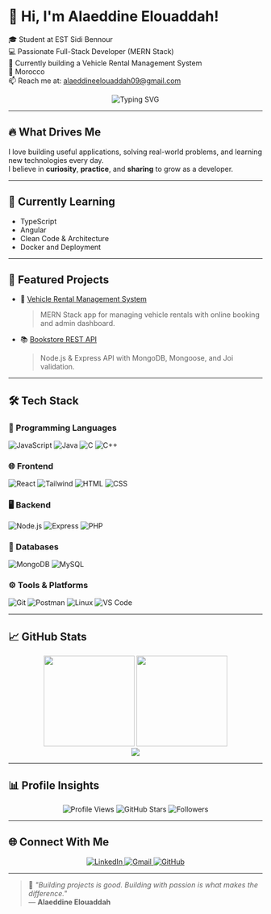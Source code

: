 # 👋 Hi, I'm **Alaeddine Elouaddah**!

🎓 Student at EST Sidi Bennour  
💻 Passionate Full-Stack Developer (MERN Stack)  
🚗 Currently building a Vehicle Rental Management System  
📍 Morocco  
📫 Reach me at: [alaeddineelouaddah09@gmail.com](mailto:alaeddineelouaddah09@gmail.com)

<p align="center">
  <img src="https://readme-typing-svg.herokuapp.com/?font=Fira+Code&pause=1000&center=true&vCenter=true&width=435&lines=Full-Stack+Developer;MERN+Stack+Enthusiast;Software+Craftsman;Always+Learning+%F0%9F%93%9A" alt="Typing SVG" />
</p>

---

## 🔥 What Drives Me

I love building useful applications, solving real-world problems, and learning new technologies every day.  
I believe in **curiosity**, **practice**, and **sharing** to grow as a developer.

---

## 🎯 Currently Learning

- TypeScript
- Angular
- Clean Code & Architecture
- Docker and Deployment

---

## 🌟 Featured Projects

- 🚗 [Vehicle Rental Management System](https://github.com/Alaeddine-Elouaddah/your-project)
  > MERN Stack app for managing vehicle rentals with online booking and admin dashboard.

- 📚 [Bookstore REST API](https://github.com/Alaeddine-Elouaddah/bookstore-api)
  > Node.js & Express API with MongoDB, Mongoose, and Joi validation.

---

## 🛠️ Tech Stack

### 🧠 Programming Languages
![JavaScript](https://skillicons.dev/icons?i=javascript)
![Java](https://skillicons.dev/icons?i=java)
![C](https://skillicons.dev/icons?i=c)
![C++](https://skillicons.dev/icons?i=cpp)

### 🌐 Frontend
![React](https://skillicons.dev/icons?i=react)
![Tailwind](https://skillicons.dev/icons?i=tailwind)
![HTML](https://skillicons.dev/icons?i=html)
![CSS](https://skillicons.dev/icons?i=css)

### 🖥 Backend
![Node.js](https://skillicons.dev/icons?i=nodejs)
![Express](https://skillicons.dev/icons?i=express)
![PHP](https://skillicons.dev/icons?i=php)

### 💾 Databases
![MongoDB](https://skillicons.dev/icons?i=mongodb)
![MySQL](https://skillicons.dev/icons?i=mysql)

### ⚙️ Tools & Platforms
![Git](https://skillicons.dev/icons?i=git)
![Postman](https://skillicons.dev/icons?i=postman)
![Linux](https://skillicons.dev/icons?i=linux)
![VS Code](https://skillicons.dev/icons?i=vscode)

---

## 📈 GitHub Stats

<div align="center">
  <img src="https://github-readme-stats.vercel.app/api?username=Alaeddine-Elouaddah&show_icons=true&theme=tokyonight&hide_border=true" height="180"/>
  <img src="https://github-readme-stats.vercel.app/api/top-langs/?username=Alaeddine-Elouaddah&layout=compact&theme=tokyonight&hide_border=true" height="180"/>
</div>

<div align="center">
  <img src="https://github-readme-activity-graph.vercel.app/graph?username=Alaeddine-Elouaddah&theme=tokyo-night&hide_border=true" />
</div>

---

## 📊 Profile Insights

<p align="center">
  <img src="https://komarev.com/ghpvc/?username=Alaeddine-Elouaddah&style=flat-square&color=22d3ee" alt="Profile Views" />
  <img src="https://img.shields.io/github/stars/Alaeddine-Elouaddah?style=flat-square&color=22d3ee" alt="GitHub Stars" />
  <img src="https://img.shields.io/github/followers/Alaeddine-Elouaddah?style=flat-square&color=22d3ee" alt="Followers" />
</p>

---

## 🌐 Connect With Me

<div align="center">
  <a href="https://www.linkedin.com/in/alaeddine-elouaddah-8a1058348/" target="_blank">
    <img src="https://skillicons.dev/icons?i=linkedin" alt="LinkedIn"/>
  </a>
  <a href="mailto:alaeddineelouaddah09@gmail.com">
    <img src="https://skillicons.dev/icons?i=gmail" alt="Gmail"/>
  </a>
  <a href="https://github.com/Alaeddine-Elouaddah" target="_blank">
    <img src="https://skillicons.dev/icons?i=github" alt="GitHub"/>
  </a>
</div>

---

> 🚀 *"Building projects is good. Building with passion is what makes the difference."*  
> — **Alaeddine Elouaddah**
